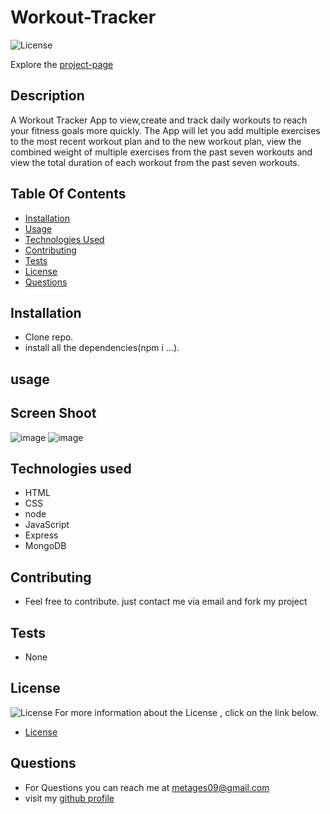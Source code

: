 # Workout-Tracker

![License](https://img.shields.io/badge/License-MIT-green.svg "License Badge")
 
Explore the [project-page](https://github.com/Mgithub89/Workout-Tracker.git)

## Description
 A Workout Tracker App to view,create and track daily workouts to reach your fitness goals more quickly. The App will let you add multiple exercises to the most recent workout plan and to the new workout plan, view the combined weight of multiple exercises from the past seven workouts and view the total duration of each workout from the past seven workouts.
 

## Table Of Contents 
* [Installation](#Installation)
* [Usage](#Usage)
* [Technologies Used](#Technologies-Used)
* [Contributing](#Contributing)
* [Tests](#Tests)
* [License](#License)
* [Questions](#Questions)

## Installation
* Clone repo.
* install all the dependencies(npm i ...).

## usage 

## Screen Shoot
![image]()
![image](./public/fitness2.PNG)

## Technologies used
* HTML
* CSS
* node
* JavaScript
* Express
* MongoDB

## Contributing
* Feel free to contribute. just contact me via email and fork my project

## Tests
* None

## License 
 ![License](https://img.shields.io/badge/License-MIT-green.svg "License Badge")
 For more information about the License , click on the link below.
 * [License](https://opensource.org/licenses/MIT)

## Questions
* For Questions you can reach me at [metages09@gmail.com](mailto:metages09@gmail.com)
* visit my [github profile](https://github.com/Mgithub89)
        
